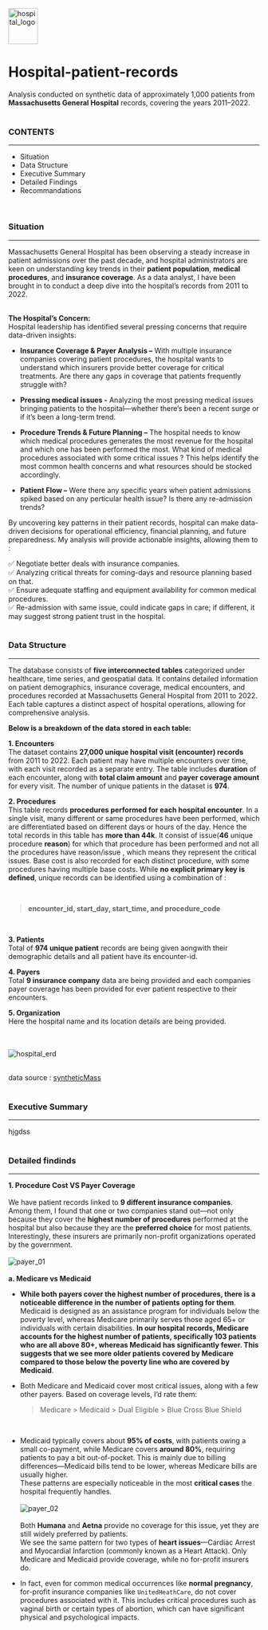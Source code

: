 <img src="https://github.com/arghanilhub/Hospital-patient-records/blob/main/hospital%20_logo.png" alt="hospital_logo" width="59" height="72"> 
<h1>Hospital-patient-records</h1> 

Analysis conducted on synthetic data of approximately 1,000 patients from **Massachusetts General Hospital** records, covering the years 2011–2022.    
<br> 

<h3>CONTENTS </h3> 
<hr> 

* Situation </br> 
* Data Structure </br> 
* Executive Summary </br>
* Detailed Findings </br>
* Recommandations </br>
<br>

<h3>Situation</h3> 
<hr> 

Massachusetts General Hospital has been observing a steady increase in patient admissions over the past decade, and hospital administrators are keen on understanding key trends in their **patient population**, **medical procedures**, and **insurance coverage**. As a data analyst, I have been brought in to conduct a deep dive into the hospital’s records from 2011 to 2022. </br> 
<br>  

**The Hospital’s Concern:** <br> 
Hospital leadership has identified several pressing concerns that require data-driven insights: </br> 

* **Insurance Coverage & Payer Analysis –** With multiple insurance companies covering patient procedures, the hospital wants to understand which insurers provide better coverage for critical treatments. Are there any gaps in coverage that patients frequently struggle with? </br>
  
* **Pressing medical issues -** Analyzing the most pressing medical issues bringing patients to the hospital—whether there’s been a recent surge or if it’s been a long-term trend. </br>

* **Procedure Trends & Future Planning –** The hospital needs to know which medical procedures generates the most revenue for the hospital and which one has been performed the most. What kind of medical procedures associated with some critical issues ? This helps identify the most common health concerns and what resources should be stocked accordingly. </br>

* **Patient Flow –** Were there any specific years when patient admissions spiked based on any perticular health issue? Is there any re-admission trends? </br> 

By uncovering key patterns in their patient records, hospital can make data-driven decisions for operational efficiency, financial planning, and future preparedness. My analysis will provide actionable insights, allowing them to : </br> 

:white_check_mark: Negotiate better deals with insurance companies. </br>
:white_check_mark: Analyzing critical threats for coming-days and resource planning based on that. </br>
:white_check_mark: Ensure adequate staffing and equipment availability for common medical procedures. </br>
:white_check_mark: Re-admission with same issue, could indicate gaps in care; if different, it may suggest strong patient trust in the hospital. </br>
<br> 

<h3>Data Structure</h3> 
<hr> 

The database consists of **five interconnected tables** categorized under healthcare, time series, and geospatial data. It contains detailed information on patient demographics, insurance coverage, medical encounters, and procedures recorded at Massachusetts General Hospital from 2011 to 2022. Each table captures a distinct aspect of hospital operations, allowing for comprehensive analysis. </br> 

**Below is a breakdown of the data stored in each table:** </br> 

**1. Encounters** </br> 
The dataset contains **27,000 unique hospital visit (encounter) records** from 2011 to 2022. Each patient may have multiple encounters over time, with each visit recorded as a separate entry. The table includes **duration** of each encounter, along with **total claim amount** and **payer coverage amount** for every visit. The number of unique patients in the dataset is **974**.

**2. Procedures** </br> 
This table records **procedures performed for each hospital encounter**. In a single visit, many different or same procedures have been performed, which are differentiated based on different days or hours of the day. Hence the total records in this table has **more than 44k**. It consist of issue(**46** unique procedure **reason**) for which that procedure has been performed and not all the procedures have reason/issue , which means they represent the critical issues. Base cost is also recorded for each distinct procedure, with some procedures having multiple base costs. While **no explicit primary key is defined**, unique records can be identified using a combination of :

&nbsp; &nbsp; &nbsp; &nbsp;  <blockquote>**encounter_id, start_day, start_time, and procedure_code**</blockquote>  </br>  

 **3. Patients** </br> 
Total of **974 unique patient** records are being given aongwith their demographic details and all patient have its encounter-id. </br> 

**4. Payers** </br> 
Total **9 insurance company** data are being provided and each companies payer coverage has been provided for ever patient respective to their encounters.  </br> 

**5. Organization** </br> 
Here the hospital name and its location details are being provided. </br>  
<br> 

![hospital_erd](https://github.com/arghanilhub/Hospital-patient-records/blob/main/hospital_erd.png) </br> 
<br>

data source : [syntheticMass](https://synthea.mitre.org)  </br> 
<br> 

<h3>Executive Summary</h3>
<hr>

hjgdss </br> 
<br> 

<h3>Detailed findinds</h3>
<hr> 

**1. Procedure Cost  VS  Payer Coverage** </br> 
<br>
We have patient records linked to **9 different insurance companies**. </br> 
Among them, I found that one or two companies stand out—not only because they cover the **highest number of procedures** performed at the hospital but also because they are the **preferred choice** for most patients. Interestingly, these insurers are primarily non-profit organizations operated by the government. </br> 
<br> 
![payer_01](https://github.com/arghanilhub/Hospital-patient-records/blob/main/payers.png) </br> 
<br> 
**a. Medicare vs Medicaid** </br> 
 
* **While both payers cover the highest number of procedures, there is a noticeable difference in the number of patients opting for them**. Medicaid is designed as an assistance program for individuals below the poverty level, whereas Medicare primarily serves those aged 65+ or individuals with certain disabilities. **In our hospital records, Medicare accounts for the highest number of patients, specifically 103 patients who are all above 80+, whereas Medicaid has significantly fewer. This suggests that we see more older patients covered by Medicare compared to those below the poverty line who are covered by Medicaid**. </br> 

* Both Medicare and Medicaid cover most critical issues, along with a few other payers. Based on coverage levels, I’d rate them:</br>
   <blockquote>Medicare > Medicaid > Dual Eligible > Blue Cross Blue Shield</blockquote> </br>
  
* Medicaid typically covers about **95% of costs**, with patients owing a small co-payment, while Medicare covers **around 80%**, requiring patients to pay a bit out-of-pocket. This is mainly due to billing differences—Medicaid bills tend to be lower, whereas Medicare bills are usually higher.</br> 
  These patterns are especially noticeable in the most **critical cases** the hospital frequently handles. </br>
  <br>
  ![payer_02](https://github.com/arghanilhub/Hospital-patient-records/blob/main/payers_02.png) </br>
  <br>
 Both **Humana** and **Aetna** provide no coverage for this issue, yet they are still widely preferred by patients. </br>
We see the same pattern for two types of **heart issues**—Cardiac Arrest and Myocardial Infarction (commonly known as a Heart Attack). Only Medicare and Medicaid provide coverage, while no for-profit insurers do. </br> 
* In fact, even for common medical occurrences like **normal pregnancy**, for-profit insurance companies like ```UnitedHeathCare```, do not cover procedures associated with it. This includes critical procedures such as vaginal birth or certain types of abortion, which can have significant physical and psychological impacts. </br>
<br> 
 
